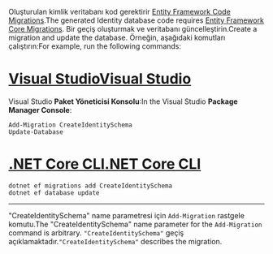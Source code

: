 <span data-ttu-id="f9fd6-101">Oluşturulan kimlik veritabanı kod gerektirir [Entity Framework Code Migrations](/ef/core/managing-schemas/migrations/).</span><span class="sxs-lookup"><span data-stu-id="f9fd6-101">The generated Identity database code requires [Entity Framework Core Migrations](/ef/core/managing-schemas/migrations/).</span></span> <span data-ttu-id="f9fd6-102">Bir geçiş oluşturmak ve veritabanı güncelleştirin.</span><span class="sxs-lookup"><span data-stu-id="f9fd6-102">Create a migration and update the database.</span></span> <span data-ttu-id="f9fd6-103">Örneğin, aşağıdaki komutları çalıştırın:</span><span class="sxs-lookup"><span data-stu-id="f9fd6-103">For example, run the following commands:</span></span>

# <a name="visual-studiotabvisual-studio"></a>[<span data-ttu-id="f9fd6-104">Visual Studio</span><span class="sxs-lookup"><span data-stu-id="f9fd6-104">Visual Studio</span></span>](#tab/visual-studio)

<span data-ttu-id="f9fd6-105">Visual Studio **Paket Yöneticisi Konsolu**:</span><span class="sxs-lookup"><span data-stu-id="f9fd6-105">In the Visual Studio **Package Manager Console**:</span></span>

```PMC
Add-Migration CreateIdentitySchema
Update-Database
```

# <a name="net-core-clitabnetcore-cli"></a>[<span data-ttu-id="f9fd6-106">.NET Core CLI</span><span class="sxs-lookup"><span data-stu-id="f9fd6-106">.NET Core CLI</span></span>](#tab/netcore-cli)

```cli
dotnet ef migrations add CreateIdentitySchema
dotnet ef database update
```

------

<span data-ttu-id="f9fd6-107">"CreateIdentitySchema" name parametresi için `Add-Migration` rastgele komutu.</span><span class="sxs-lookup"><span data-stu-id="f9fd6-107">The "CreateIdentitySchema" name parameter for the `Add-Migration` command is arbitrary.</span></span> <span data-ttu-id="f9fd6-108">`"CreateIdentitySchema"` geçiş açıklamaktadır.</span><span class="sxs-lookup"><span data-stu-id="f9fd6-108">`"CreateIdentitySchema"` describes the migration.</span></span>
